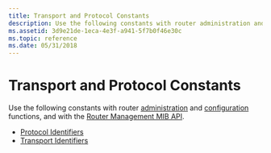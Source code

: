 ```yaml
---
title: Transport and Protocol Constants
description: Use the following constants with router administration and configuration functions, and with the Router Management MIB API.
ms.assetid: 3d9e21de-1eca-4e3f-a941-5f7b0f46e30c
ms.topic: reference
ms.date: 05/31/2018
---
```


# Transport and Protocol Constants

Use the following constants with router [administration](router-administration-functions.md) and [configuration](router-configuration-functions.md) functions, and with the [Router Management MIB API](router-management-mib-reference.md).

-   [Protocol Identifiers](protocol-identifiers.md)
-   [Transport Identifiers](transport-identifiers.md)

 

 




